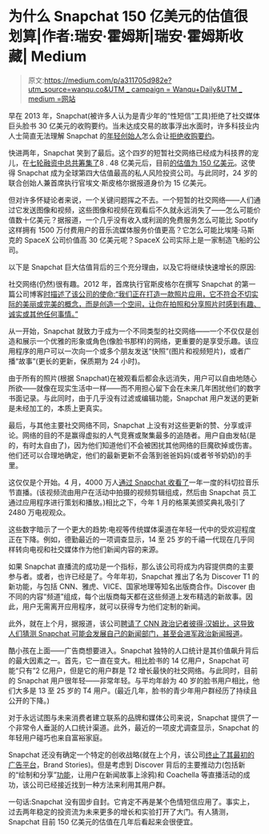 # 为什么 Snapchat 150 亿美元的估值很划算|作者:瑞安·霍姆斯|瑞安·霍姆斯收藏| Medium

> 原文:[https://medium.com/p/a311705d982e?utm_source=wanqu.co&UTM _ campaign = Wanqu+Daily&UTM _ medium =网站](https://medium.com/p/a311705d982e?utm_source=wanqu.co&utm_campaign=Wanqu+Daily&utm_medium=website)

早在 2013 年，Snapchat(被许多人认为是青少年的“性短信”工具)拒绝了社交媒体巨头脸书 30 亿美元的收购要约。当未达成交易的故事浮出水面时，许多科技业内人士简直无法理解 Snapchat 的[年轻创始人](http://mashable.com/2014/02/13/snapchat-founder-facts/)怎么会让[拒绝收购要约](http://money.cnn.com/2014/08/01/technology/social/snapchat-10-billion/)。

快进两年，Snapchat 笑到了最后。这个四岁的短暂社交网络已经成为科技界的宠儿，在[七轮融资中总共筹集了](https://www.crunchbase.com/organization/snapchat)8 . 48 亿美元后，目前[的估值为 150 亿美元](http://www.bloomberg.com/news/articles/2015-03-11/alibaba-said-to-plan-snapchat-funding-at-15-billion-valuation)。这使得 Snapchat 成为全球第四大估值最高的私人风险投资公司。与此同时，24 岁的联合创始人兼首席执行官埃文·斯皮格尔据报道身价为 15 亿美元。

但对许多怀疑论者来说，一个关键问题挥之不去。一个短暂的社交网络——人们通过它发送图像和视频，这些图像和视频在观看后不久就永远消失了——怎么可能价值数十亿美元？据报道，一个几乎没有收入或利润的免费服务怎么可能比 Spotify 这样拥有 1500 万付费用户的音乐流媒体服务价值更高？它怎么可能比埃隆·马斯克的 SpaceX 公司价值高 30 亿美元呢？SpaceX 公司实际上是一家制造飞船的公司。

以下是 Snapchat 巨大估值背后的三个充分理由，以及它将继续快速增长的原因:

社交网络(仍然)很有趣。2012 年，首席执行官斯皮格尔在撰写 Snapchat 的第一篇公司博客[时描述了该公司的使命:“我们正在打造一款照片应用，它不符合不切实际的美丽或完美的概念，而是创造一个空间，让你在拍照和分享照片时感到有趣、诚实或其他任何事情。”](http://blog.snapchat.com/post/22756675666/lets-chat)

从一开始，Snapchat 就致力于成为一个不同类型的社交网络——一个不仅仅是创造和展示一个优雅的形象或角色(像脸书那样)的网络，更重要的是享受乐趣。该应用程序的用户可以一次向一个或多个朋友发送“快照”(图片和视频短片)，或者广播“故事”(更长的更新，保质期为 24 小时)。

由于所有的照片(根据 Snapchat)在被观看后都会永远消失，用户可以自由地随心所欲——就像在现实生活中一样——而不用担心留下会在未来几年困扰他们的数字书面记录。与此同时，由于几乎没有过滤或编辑功能，Snapchat 用户发送的更新是未经加工的，本质上更真实。

最后，与其他主要社交网络不同，Snapchat 上没有对这些更新的赞、分享或评论。网络的目的不是赢得虚拟的人气竞赛或聚集最多的追随者。用户自由发帖(是的，有时太自由了)，因为他们知道他们不会被困扰其他网络的巨魔砍掉或伤害。他们还可以合理地确定，他们的最新更新不会落到爸爸妈妈(或者爷爷奶奶)的手里。

这仅仅是个开始。4 月，4000 万人[通过 Snapchat 收看了](https://twitter.com/evanspiegel/status/587657220466196483)一年一度的科切拉音乐节直播。(该视频流由用户在活动中拍摄的视频剪辑组成，然后由 Snapchat 员工通过应用程序进行策划和播放。)相比之下，今年 1 月的格莱美颁奖典礼吸引了 2480 万电视观众。

这些数字暗示了一个更大的趋势:电视等传统媒体渠道在年轻一代中的受欢迎程度正在下降。例如，德勤最近的一项调查显示，14 至 25 岁的千禧一代现在几乎同样转向电视和社交媒体作为他们新闻内容的来源。

如果 Snapchat 直播流的成功是一个指标，那么该公司将成为内容提供商的主要参与者。或者，也许已经是了。今年年初，Snapchat 推出了名为 Discover T1 的新功能，与包括 CNN、雅虎、VICE、国家地理等知名出版商合作。Discover 由不同的内容“频道”组成，每个出版商每天都在这些频道上发布精选的新故事。因此，用户无需离开应用程序，就可以获得专为他们定制的新闻。

此外，就在上个月，据报道，该公司[聘请了 CNN 政治记者彼得·汉姆比，这导致人们猜测 Snapchat 可能会发展自己的新闻部门，甚至](http://www.politico.com/blogs/media/2015/04/peter-hamby-leaving-cnn-for-snapchat-206178.html)[会进军政治新闻报道](http://www.nytimes.com/2015/05/04/business/media/campaign-coverage-via-snapchat-could-shake-up-the-2016-elections.html?_r=2)。

酷小孩在上面——广告商想要进入。Snapchat 独特的人口统计是其价值飙升背后的最大因素之一。首先，它一直在变大。相比脸书的 14 亿用户，Snapchat 可能“只有”2 亿用户，但是它的用户群是 T2 增长最快的社交网络。与此同时，目前的 Snapchat 用户很年轻——非常年轻。与平均年龄为 40 岁的脸书用户相比，他们大多是 13 至 25 岁的 T4 用户。(最近几年，脸书的青少年用户群经历了持续且公开的下降。)

对于永远试图与未来消费者建立联系的品牌和媒体公司来说，Snapchat 提供了一个非常令人垂涎的人口统计渠道。此外，最近的一项皮尤调查显示，Snapchat 的年轻用户碰巧也来自富裕家庭。

Snapchat 还没有确定一个特定的创收战略(就在上个月，该公司[终止了其最初的广告平台](http://recode.net/2015/04/13/snapchat-is-no-longer-selling-its-original-ad-unit-brand-stories/)，Brand Stories)。但是考虑到 Discover 背后的主要推动力(包括新的“绘制和分享”[功能](http://techcrunch.com/2015/05/05/snapchat-discover-messages/)，让用户在新闻故事上涂鸦)和 Coachella 等直播活动的成功，该公司已经接近找到一种方法来利用其用户群。

一句话:Snapchat 没有固步自封。它肯定不再是某个色情短信应用了。事实上，过去两年稳定的投资流为未来更多的增长和实验打开了大门。有人猜测，Snapchat 目前 150 亿美元的估值在几年后看起来会很便宜。